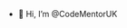 - 👋 Hi, I’m @CodeMentorUK

<!---
CodeMentorUK/CodeMentorUK is a ✨ special ✨ repository because its `README.md` (this file) appears on your GitHub profile.
You can click the Preview link to take a look at your changes.
--->
